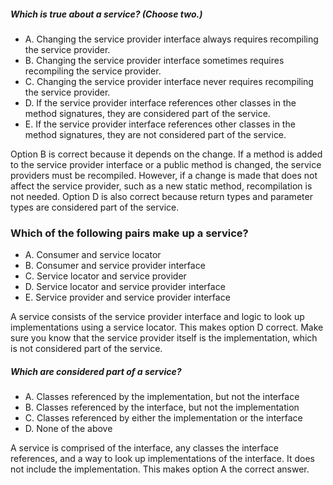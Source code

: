 ##### Which is true about a service? (Choose two.)
* A. Changing the service provider interface always requires recompiling the service provider.
* B. Changing the service provider interface sometimes requires recompiling the service provider.
* C. Changing the service provider interface never requires recompiling the service provider.
* D. If the service provider interface references other classes in the method signatures, they are considered part of the service.
* E. If the service provider interface references other classes in the method signatures, they are not considered part of the service.

Option B is correct because it depends on the change.
If a method is added to the service provider interface
or a public method is changed, the service providers must be recompiled.
However, if a change is made that does not affect the service provider,
such as a new static method, recompilation is not needed.
Option D is also correct because return types and parameter
types are considered part of the service.

### Which of the following pairs make up a service?
* A. Consumer and service locator
* B. Consumer and service provider interface
* C. Service locator and service provider
* D. Service locator and service provider interface
* E. Service provider and service provider interface

A service consists of the service provider interface
and logic to look up implementations using a service locator.
This makes option D correct.
Make sure you know that the service provider itself is the implementation,
which is not considered part of the service.

##### Which are considered part of a service?
* A. Classes referenced by the implementation, but not the interface
* B. Classes referenced by the interface, but not the implementation
* C. Classes referenced by either the implementation or the interface
* D. None of the above

A service is comprised of the interface, any classes the interface references,
and a way to look up implementations of the interface.
It does not include the implementation. This makes option A the correct answer.